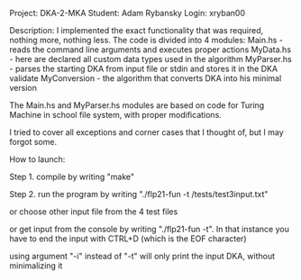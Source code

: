 Project: DKA-2-MKA
Student: Adam Rybansky
Login: xryban00

Description: I implemented the exact functionality that was required, nothing more, nothing less.
The code is divided into 4 modules: 
Main.hs - reads the command line arguments and executes proper actions
MyData.hs - here are declared all custom data types used in the algorithm
MyParser.hs - parses the starting DKA from input file or stdin and stores it in the DKA validate
MyConversion - the algorithm that converts DKA into his minimal version

The Main.hs and MyParser.hs modules are based on code for Turing Machine in school file system, with proper modifications.

I tried to cover all exceptions and corner cases that I thought of, but I may forgot some.

How to launch:

Step 1.
compile by writing "make"

Step 2.
run the program by writing "./flp21-fun -t /tests/test3input.txt"

or choose other input file from the 4 test files

or get input from the console by writing "./flp21-fun -t". In that instance you have to end the input with CTRL+D (which is the EOF character)

using argument "-i" instead of "-t" will only print the input DKA, without minimalizing it